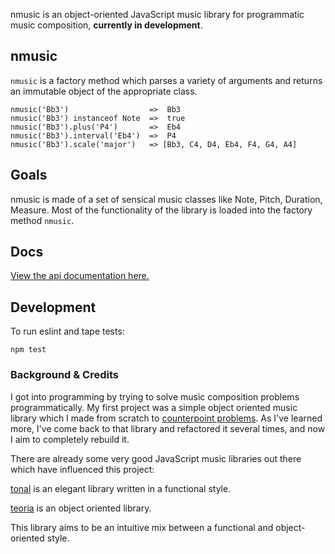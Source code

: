 nmusic is an object-oriented JavaScript music library for programmatic music composition, **currently in development**.

## nmusic 

`nmusic` is a factory method which parses a variety of arguments and returns an immutable object of the appropriate class.

```
nmusic('Bb3')                  =>  Bb3
nmusic('Bb3') instanceof Note  =>  true
nmusic('Bb3').plus('P4')       =>  Eb4
nmusic('Bb3').interval('Eb4')  =>  P4
nmusic('Bb3').scale('major')   => [Bb3, C4, D4, Eb4, F4, G4, A4]
```


## Goals

nmusic is made of a set of sensical music classes like Note, Pitch, Duration, Measure. Most of the functionality of the library is loaded into the factory method `nmusic`.


## Docs
[View the api documentation here.](api.md)


## Development

To run eslint and tape tests:
```
npm test
```

### Background & Credits

I got into programming by trying to solve music composition problems programmatically.  My first project was a simple object oriented music library which I made from scratch to [counterpoint problems](https://github.com/jrleszcz/Computational-Counterpoint). As I've learned more, I've come back to that library and refactored it several times, and now I aim to completely rebuild it. 

There are already some very good JavaScript music libraries out there which have influenced this project:

[tonal](https://github.com/danigb/tonal) is an elegant library written in a functional style. 

[teoria](https://github.com/saebekassebil/teoria) is an object oriented library.

This library aims to be an intuitive mix between a functional and object-oriented style. 